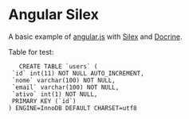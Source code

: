 Angular Silex
=============

A basic example of [angular.js](http://www.angularjs.org) with [Silex](http://silex.sensiolabs.org/) and [Docrine](http://www.doctrine-project.org/).

Table for test:
```
   CREATE TABLE `users` (
 `id` int(11) NOT NULL AUTO_INCREMENT,
 `nome` varchar(100) NOT NULL,
 `email` varchar(100) NOT NULL,
 `ativo` int(1) NOT NULL,
 PRIMARY KEY (`id`)
) ENGINE=InnoDB DEFAULT CHARSET=utf8
```